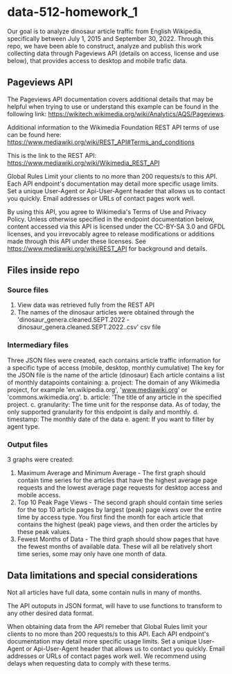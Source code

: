 # data-512-homework_1

Our goal is to analyze dinosaur article traffic from English Wikipedia, specifically between July 1, 2015 and September 30, 2022. Through this repo, we have been able to construct, analyze and publish this work collecting data through Pageviews API (details on access, license and use below), that provides access to desktop and mobile trafic data. 

## Pageviews API

The Pageviews API documentation covers additional details that may be helpful when trying to use or understand this example can be found in the following link: https://wikitech.wikimedia.org/wiki/Analytics/AQS/Pageviews. 

Additional information to the Wikimedia Foundation REST API terms of use can be found here: https://www.mediawiki.org/wiki/REST_API#Terms_and_conditions

This is the link to the REST API: https://www.mediawiki.org/wiki/Wikimedia_REST_API

Global Rules
Limit your clients to no more than 200 requests/s to this API. Each API endpoint's documentation may detail more specific usage limits.
Set a unique User-Agent or Api-User-Agent header that allows us to contact you quickly. Email addresses or URLs of contact pages work well.

By using this API, you agree to Wikimedia's Terms of Use and Privacy Policy. Unless otherwise specified in the endpoint documentation below, content accessed via this API is licensed under the CC-BY-SA 3.0 and GFDL licenses, and you irrevocably agree to release modifications or additions made through this API under these licenses. See https://www.mediawiki.org/wiki/REST_API for background and details.

## Files inside repo
### Source files
1. View data was retrieved fully from the REST API
2. The names of the dinosaur articles were obtained through the 'dinosaur_genera.cleaned.SEPT.2022 - dinosaur_genera.cleaned.SEPT.2022..csv' csv file 

### Intermediary files

Three JSON files were created, each contains article traffic information for a specific type of access (mobile, desktop, monthly cumulative)
The key for the JSON file is the name of the article (dinosaur)
Each article contains a list of monthly datapoints containing:
    a. project: The domain of any Wikimedia project, for example 'en.wikipedia.org', 'www.mediawiki.org' or 'commons.wikimedia.org'.
    b. article: 'The title of any article in the specified project. 
    c. granularity: The time unit for the response data. As of today, the only supported granularity for this endpoint is daily and monthly.
    d. timestamp: The monthly date of the data
    e. agent: If you want to filter by agent type.

### Output files

3 graphs were created:
1. Maximum Average and Minimum Average - The first graph should contain time series for the articles that have the highest average page requests and the lowest average page requests for desktop access and mobile access. 
2. Top 10 Peak Page Views - The second graph should contain time series for the top 10 article pages by largest (peak) page views over the entire time by access type. You first find the month for each article that contains the highest (peak) page views, and then order the articles by these peak values. 
3. Fewest Months of Data - The third graph should show pages that have the fewest months of available data. These will all be relatively short time series, some may only have one month of data. 

## Data limitations and special considerations

Not all articles have full data, some contain nulls in many of months. 

The API outoputs in JSON format, will have to use functions to transform to any other desired data format.

When obtaining data from the API remeber that Global Rules limit your clients to no more than 200 requests/s to this API. Each API endpoint's documentation may detail more specific usage limits. Set a unique User-Agent or Api-User-Agent header that allows us to contact you quickly. Email addresses or URLs of contact pages work well. We recommend using delays when requesting data to comply with these terms.



